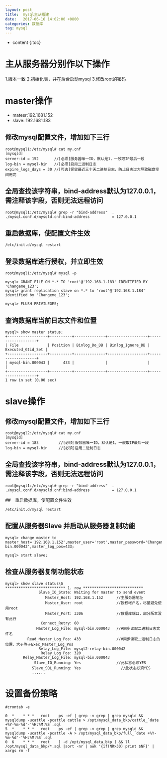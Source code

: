 ```yaml
---
layout: post
title:  mysql主从搭建
date:   2017-06-16 14:02:00 +0800
categories: 数据库
tag: mysql
---
```


* content
{:toc}



# 主从服务器分别作以下操作
1.版本一致
2.初始化表，并在后台启动mysql
3.修改root的密码

# master操作
- matesr:192.1681.152
- slave:   192.1681.183

## 修改mysql配置文件，增加如下三行
```
root@mysql1:/etc/mysql# cat my.cnf
[mysqld]
server-id = 152       //[必须]服务器唯一ID，默认是1，一般取IP最后一段
log-bin = mysql-bin   //[必须]启用二进制日志
expire_logs_days = 30 //[可选]保留最近三十天二进制日志，防止日志过大导致磁盘空间用完
```
## 全局查找该字符串，bind-address默认为127.0.0.1，需注释该字段，否则无法远程访问
```
root@mysql1:/etc/mysql# grep -r "bind-address"  .
./mysql.conf.d/mysqld.cnf:bind-address          = 127.0.0.1
```
## 重启数据库，使配置文件生效
```
/etc/init.d/mysql restart
```
## 登录数据库进行授权，并立即生效
```
root@mysql1:/etc/mysql# mysql -p

mysql> GRANT FILE ON *.* TO 'root'@'192.168.1.183' IDENTIFIED BY 'Changeme_123';
mysql> grant replication slave on *.* to 'root'@'192.168.1.184' identified by 'Changeme_123';

mysql> FLUSH PRIVILEGES;
```
## 查询数据库当前日志文件和位置
```
mysql> show master status;
+------------------+----------+--------------+------------------+-------------------+
| File             | Position | Binlog_Do_DB | Binlog_Ignore_DB | Executed_Gtid_Set |
+------------------+----------+--------------+------------------+-------------------+
| mysql-bin.000043 |      433 |              |                  |                   |
+------------------+----------+--------------+------------------+-------------------+
1 row in set (0.00 sec)
```


# slave操作

## 修改mysql配置文件，增加如下三行
```
root@mysql2:/etc/mysql# cat my.cnf
[mysqld]
server-id = 183         //[必须]服务器唯一ID，默认是1，一般取IP最后一段
log-bin = mysql-bin     //[必须]启用二进制日志
```
## 全局查找该字符串，bind-address默认为127.0.0.1，需注释该字段，否则无法远程访问
```
root@mysql1:/etc/mysql# grep -r "bind-address"  .
./mysql.conf.d/mysqld.cnf:bind-address          = 127.0.0.1
```
##　重启数据库，使配置文件生效
```
/etc/init.d/mysql restart
```
## 配置从服务器Slave 并启动从服务器复制功能
```
mysql> change master to master_host='192.168.1.152',master_user='root',master_password='Changeme_123',master_log_file='mysql-bin.000043',master_log_pos=433;

mysql> start slave;
```
## 检查从服务器复制功能状态
```
mysql> show slave status\G
*************************** 1. row ***************************
               Slave_IO_State: Waiting for master to send event
                  Master_Host: 192.168.1.152      //主服务器地址
                  Master_User: root               //授权帐户名，尽量避免使用root
                  Master_Port: 3306               //数据库端口，部分版本没有此行
                Connect_Retry: 60
              Master_Log_File: mysql-bin.000043   //#同步读取二进制日志文件名
          Read_Master_Log_Pos: 433                //#同步读取二进制日志的位置，大于等于Exec_Master_Log_Pos
               Relay_Log_File: mysql2-relay-bin.000042
                Relay_Log_Pos: 320
        Relay_Master_Log_File: mysql-bin.000043
             Slave_IO_Running: Yes                //此状态必须YES
            Slave_SQL_Running: Yes                  //此状态必须YES
            ......
```

# 设置备份策略
```
#crontab -e

0  *    * * *   root    ps -ef | grep -v grep | grep mysqld && mysqldump -ucattle -pcattle cattle > /opt/mysql_data_bkp/cattle_`date +%Y-%m-%d'-'%H:%M:%S`.sql
5  *    * * *   root    ps -ef | grep -v grep | grep mysqld && mysqldump -ucattle -pcattle -A > /opt/mysql_data_bkp/full_`date +%Y-%m-%d'-'%H:%M:%S`.sql
0  6    * * *   root    [ -d /opt/mysql_data_bkp ] && ll /opt/mysql_data_bkp/*.sql |sort -nr | awk '{if(NR>30) print $NF}' | xargs rm -f
```
